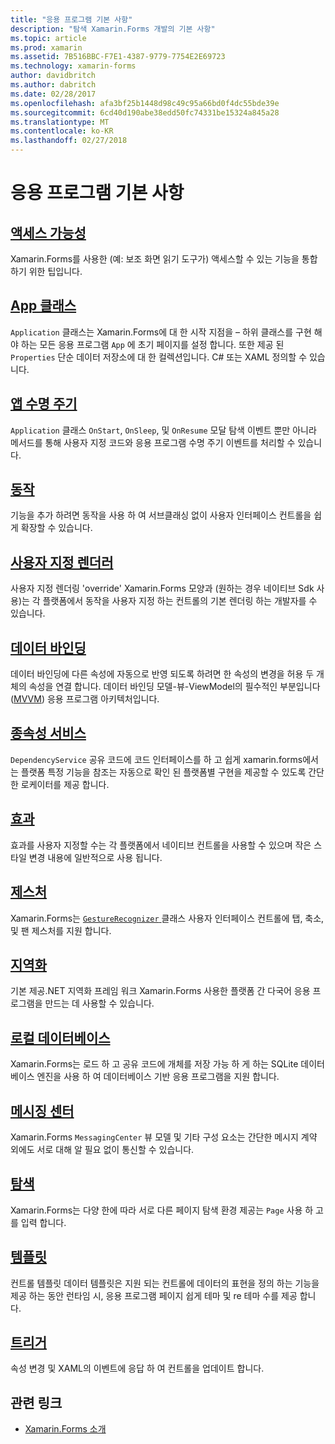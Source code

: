 ```yaml
---
title: "응용 프로그램 기본 사항"
description: "탐색 Xamarin.Forms 개발의 기본 사항"
ms.topic: article
ms.prod: xamarin
ms.assetid: 7B516BBC-F7E1-4387-9779-7754E2E69723
ms.technology: xamarin-forms
author: davidbritch
ms.author: dabritch
ms.date: 02/28/2017
ms.openlocfilehash: afa3bf25b1448d98c49c95a66bd0f4dc55bde39e
ms.sourcegitcommit: 6cd40d190abe38edd50fc74331be15324a845a28
ms.translationtype: MT
ms.contentlocale: ko-KR
ms.lasthandoff: 02/27/2018
---
```

# <a name="application-fundamentals"></a>응용 프로그램 기본 사항

## <a name="accessibilityaccessibilityindexmd"></a>[액세스 가능성](accessibility/index.md)

Xamarin.Forms를 사용한 (예: 보조 화면 읽기 도구가) 액세스할 수 있는 기능을 통합 하기 위한 팁입니다.

## <a name="app-classapplication-classmd"></a>[App 클래스](application-class.md)

`Application` 클래스는 Xamarin.Forms에 대 한 시작 지점을 – 하위 클래스를 구현 해야 하는 모든 응용 프로그램 `App` 에 초기 페이지를 설정 합니다. 또한 제공 된 `Properties` 단순 데이터 저장소에 대 한 컬렉션입니다. C# 또는 XAML 정의할 수 있습니다.

## <a name="app-lifecycleapp-lifecyclemd"></a>[앱 수명 주기](app-lifecycle.md)

`Application` 클래스 `OnStart`, `OnSleep`, 및 `OnResume` 모달 탐색 이벤트 뿐만 아니라 메서드를 통해 사용자 지정 코드와 응용 프로그램 수명 주기 이벤트를 처리할 수 있습니다.

## <a name="behaviorsbehaviorsindexmd"></a>[동작](behaviors/index.md)

기능을 추가 하려면 동작을 사용 하 여 서브클래싱 없이 사용자 인터페이스 컨트롤을 쉽게 확장할 수 있습니다.

## <a name="custom-rendererscustom-rendererindexmd"></a>[사용자 지정 렌더러](custom-renderer/index.md)

사용자 지정 렌더링 'override' Xamarin.Forms 모양과 (원하는 경우 네이티브 Sdk 사용)는 각 플랫폼에서 동작을 사용자 지정 하는 컨트롤의 기본 렌더링 하는 개발자를 수 있습니다.

## <a name="data-bindingdata-bindingindexmd"></a>[데이터 바인딩](data-binding/index.md)

데이터 바인딩에 다른 속성에 자동으로 반영 되도록 하려면 한 속성의 변경을 허용 두 개체의 속성을 연결 합니다. 데이터 바인딩 모델-뷰-ViewModel의 필수적인 부분입니다 ([MVVM](~/xamarin-forms/enterprise-application-patterns/mvvm.md)) 응용 프로그램 아키텍처입니다.

## <a name="dependency-servicedependency-serviceindexmd"></a>[종속성 서비스](dependency-service/index.md)

`DependencyService` 공유 코드에 코드 인터페이스를 하 고 쉽게 xamarin.forms에서는 플랫폼 특정 기능을 참조는 자동으로 확인 된 플랫폼별 구현을 제공할 수 있도록 간단한 로케이터를 제공 합니다.

## <a name="effectseffectsindexmd"></a>[효과](effects/index.md)

효과를 사용자 지정할 수는 각 플랫폼에서 네이티브 컨트롤을 사용할 수 있으며 작은 스타일 변경 내용에 일반적으로 사용 됩니다.

## <a name="gesturesgesturesindexmd"></a>[제스처](gestures/index.md)

Xamarin.Forms는 [ `GestureRecognizer` ](https://developer.xamarin.com/api/type/Xamarin.Forms.GestureRecognizer/) 클래스 사용자 인터페이스 컨트롤에 탭, 축소, 및 팬 제스처를 지원 합니다.

## <a name="localizationlocalizationmd"></a>[지역화](localization.md)

기본 제공.NET 지역화 프레임 워크 Xamarin.Forms 사용한 플랫폼 간 다국어 응용 프로그램을 만드는 데 사용할 수 있습니다.

## <a name="local-databasesdatabasesmd"></a>[로컬 데이터베이스](databases.md)

Xamarin.Forms는 로드 하 고 공유 코드에 개체를 저장 가능 하 게 하는 SQLite 데이터베이스 엔진을 사용 하 여 데이터베이스 기반 응용 프로그램을 지원 합니다.

## <a name="messaging-centermessaging-centermd"></a>[메시징 센터](messaging-center.md)

Xamarin.Forms `MessagingCenter` 뷰 모델 및 기타 구성 요소는 간단한 메시지 계약 외에도 서로 대해 알 필요 없이 통신할 수 있습니다.

## <a name="navigationnavigationindexmd"></a>[탐색](navigation/index.md)

Xamarin.Forms는 다양 한에 따라 서로 다른 페이지 탐색 환경 제공는 `Page` 사용 하 고를 입력 합니다.

## <a name="templatestemplatesindexmd"></a>[템플릿](templates/index.md)

컨트롤 템플릿 데이터 템플릿은 지원 되는 컨트롤에 데이터의 표현을 정의 하는 기능을 제공 하는 동안 런타임 시, 응용 프로그램 페이지 쉽게 테마 및 re 테마 수를 제공 합니다.

## <a name="triggerstriggersmd"></a>[트리거](triggers.md)

속성 변경 및 XAML의 이벤트에 응답 하 여 컨트롤을 업데이트 합니다.


## <a name="related-links"></a>관련 링크

- [Xamarin.Forms 소개](~/xamarin-forms/get-started/introduction-to-xamarin-forms.md)
